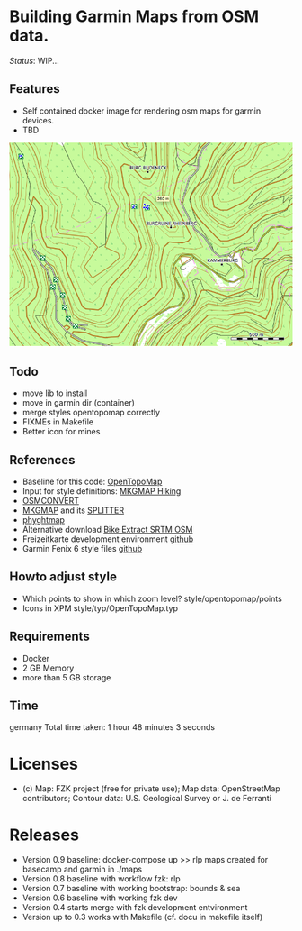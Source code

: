 # Building Garmin Maps from OSM data.

*Status*: WIP...

## Features
- Self contained docker image for rendering osm maps for garmin devices.
- TBD

![Example map](doc/example.png)


## Todo
- move lib to install
- move in garmin dir (container)
- merge styles opentopomap correctly
- FIXMEs in Makefile
- Better icon for mines

## References
- Baseline for this code: [OpenTopoMap](https://github.com/der-stefan/OpenTopoMap) 
- Input for style definitions: [MKGMAP Hiking](https://github.com/vibrog/mkgmap-hiking) 
- [OSMCONVERT](http://m.m.i24.cc/osmconvert.c)
- [MKGMAP](http://www.mkgmap.org.uk/download/mkgmap.html) and its [SPLITTER](http://www.mkgmap.org.uk/download/splitter.html)
- [phyghtmap](http://katze.tfiu.de/projects/phyghtmap/)
- Alternative download [Bike Extract SRTM OSM](https://extract.bbbike.org/)
- Freizeitkarte development environment [github](https://github.com/freizeitkarte/fzk-mde-garmin)
- Garmin Fenix 6 style files [github](https://github.com/ahotzler/garmin-fenix-6x-outdoor-typfile-AH)


## Howto adjust style
- Which points to show in which zoom level? style/opentopomap/points
- Icons in XPM style/typ/OpenTopoMap.typ

## Requirements
- Docker 
- 2 GB Memory
- more than 5 GB storage

## Time
germany Total time taken: 1 hour 48 minutes 3 seconds

# Licenses
- (c) Map: FZK project (free for private use); Map data: OpenStreetMap contributors; Contour data: U.S. Geological Survey or J. de Ferranti

# Releases
- Version 0.9 baseline: docker-compose up >> rlp maps created for basecamp and garmin in ./maps
- Version 0.8 baseline with workflow fzk: rlp
- Version 0.7 baseline with working bootstrap: bounds & sea
- Version 0.6 baseline with working fzk dev
- Version 0.4 starts merge with fzk development entvironment
- Version up to 0.3 works with Makefile (cf. docu in makefile itself)
